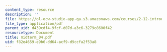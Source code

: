 ```yaml
---
content_type: resource
description: ''
file: https://ol-ocw-studio-app-qa.s3.amazonaws.com/courses/2-12-introduction-to-robotics-fall-2005/f82e4659e9b6dd64acf9d9ccfa2f53a8_midterm_04.pdf
file_type: application/pdf
parent_uid: d439cdf4-9fcf-d07d-a3c6-3279c8600f42
resourcetype: Document
title: midterm_04.pdf
uid: f82e4659-e9b6-dd64-acf9-d9ccfa2f53a8
---
```

